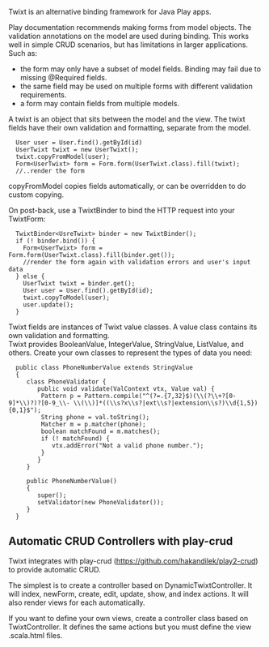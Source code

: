 Twixt is an alternative binding framework for Java Play apps.

Play documentation recommends making forms from model objects.  The validation annotations on the model are used
during binding.  This works well in simple CRUD scenarios, but has limitations in larger applications.  Such as:

   * the form may only have a subset of model fields.  Binding may fail due to missing @Required fields.
   * the same field may be used on multiple forms with different validation requirements.
   * a form may contain fields from multiple models.

A twixt is an object that sits between the model and the view.  The twixt fields have their own validation and formatting, separate
 from the model.

      User user = User.find().getById(id)
      UserTwixt twixt = new UserTwixt();
      twixt.copyFromModel(user);
      Form<UserTwixt> form = Form.form(UserTwixt.class).fill(twixt);
      //..render the form

copyFromModel copies fields automatically, or can be overridden to do custom copying.

On post-back, use a TwixtBinder to bind the HTTP request into your TwixtForm:

      TwixtBinder<UsreTwixt> binder = new TwixtBinder();
      if (! binder.bind()) {
        Form<UserTwixt> form = Form.form(UserTwixt.class).fill(binder.get());
        //render the form again with validation errors and user's input data
      } else {
        UserTwixt twixt = binder.get();
        User user = User.find().getById(id);
        twixt.copyToModel(user);
        user.update();
      }

 Twixt fields are instances of Twixt value classes.  A value class contains its own validation and formatting.  
 Twixt provides BooleanValue, IntegerValue, StringValue, ListValue, and others.
 Create your own classes to represent the types of data you need:

	  public class PhoneNumberValue extends StringValue
	  {
		 class PhoneValidator {
			public void validate(ValContext vtx, Value val) {
			 Pattern p = Pattern.compile("^(?=.{7,32}$)(\\(?\\+?[0-9]*\\)?)?[0-9_\\- \\(\\)]*((\\s?x\\s?|ext\\s?|extension\\s?)\\d{1,5}){0,1}$");  
			 String phone = val.toString();
			 Matcher m = p.matcher(phone);
			 boolean matchFound = m.matches();
			 if (! matchFound) {
				vtx.addError("Not a valid phone number.");
			 }
			}
		 }

		 public PhoneNumberValue()
		 {
			super();
			setValidator(new PhoneValidator());
		 }
	  }

## Automatic CRUD Controllers with play-crud
Twixt integrates with play-crud (https://github.com/hakandilek/play2-crud) to provide automatic CRUD.  

The simplest is to create a controller based
on DynamicTwixtController. It will index, newForm, create, edit, update, show, and index actions. It will also render
views for each automatically.

If you want to define your own views, create a controller class based on TwixtController. It defines the same actions but
you must define the view .scala.html files.


   
   
   
   
   
   
